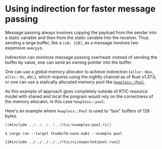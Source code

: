 # Using indirection for faster message passing

Message passing always involves copying the payload from the sender into a static variable and then from the static variable into the receiver. Thus sending a large buffer, like a `[u8; 128]`, as a message involves two expensive
`memcpy`s.

Indirection can minimize message passing overhead: instead of sending the buffer by value, one can send an owning pointer into the buffer.

One can use a global memory allocator to achieve indirection (`alloc::Box`, `alloc::Rc`, etc.), which requires using the nightly channel as of Rust v1.37.0, or one can use a statically allocated memory pool like [`heapless::Pool`].

[`heapless::Pool`]: https://docs.rs/heapless/0.5.0/heapless/pool/index.html

As this example of approach goes completely outside of RTIC resource model with shared and local the program would rely on the correctness of the memory allocator, in this case `heapless::pool`.

Here's an example where `heapless::Pool` is used to "box" buffers of 128 bytes.

``` rust
{{#include ../../../../../rtic/examples/pool.rs}}
```

``` console
$ cargo run --target thumbv7m-none-eabi --example pool
```

``` console
{{#include ../../../../../rtic/ci/expected/pool.run}}
```
